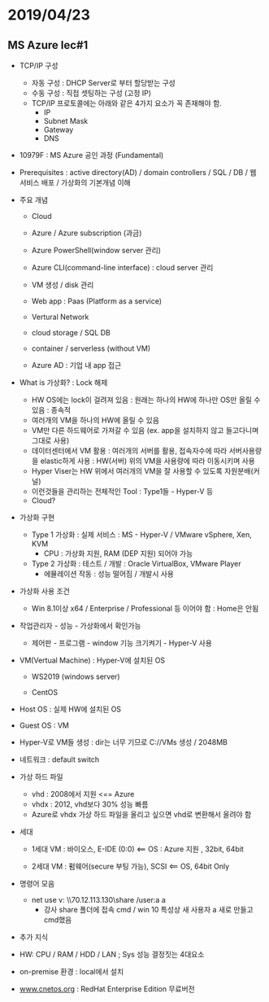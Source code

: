 # 2019/04/23

## MS Azure lec#1

- TCP/IP 구성
  - 자동 구성 : DHCP Server로 부터 할당받는 구성
  - 수동 구성 : 직접 셋팅하는 구성 (고정 IP)
  - TCP/IP 프로토콜에는 아래와 같은 4가지 요소가 꼭 존재해야 함.
    - IP
    - Subnet Mask
    - Gateway
    - DNS



- 10979F : MS Azure 공인 과정 (Fundamental)



- Prerequisites : active directory(AD) / domain controllers / SQL / DB / 웹 서비스 배포 / 가상화의 기본개념 이해

  

- 주요 개념

  - Cloud 

  - Azure / Azure subscription (과금)

  - Azure PowerShell(window server 관리)

  - Azure CLI(command-line interface) : cloud server 관리

  - VM 생성 / disk 관리

  - Web app : Paas (Platform as a service)

  - Vertural Network

  - cloud storage / SQL DB

  - container / serverless (without VM)

  - Azure AD : 기업 내 app 접근



- What is 가상화? : Lock 해제
  - HW OS에는 lock이 걸려져 있음 : 원래는 하나의 HW에 하나만 OS만 올릴 수 있음 : 종속적
  - 여러개의 VM을 하나의 HW에 올릴 수 있음
  - VM만 다른 하드웨어로 가져갈 수 있음 (ex. app을 설치하지 않고 들고다니며 그대로 사용)
  - 데이터센터에서 VM 활용 : 여러개의 서버를 활용, 접속자수에 따라 서버사용량을 elastic하게 사용 : HW(서버) 위의 VM을 사용량에 따라 이동시키며 사용
  - Hyper Viser는 HW 위에서 여러개의 VM을 잘 사용할 수 있도록 자원분배(커널)
  - 이런것들을 관리하는 전체적인 Tool : Type1들 - Hyper-V 등
  - Cloud? 

- 가상화 구현
  - Type 1 가상화 : 실제 서비스 : MS - Hyper-V / VMware vSphere, Xen, KVM
    - CPU : 가상화 지원, RAM (DEP 지원) 되어야 가능
  - Type 2 가상화 : 테스트 / 개발 :  Oracle VirtualBox, VMware Player
    - 에뮬레이션 작동 : 성능 떨어짐 / 개발시 사용

- 가상화 사용 조건
  - Win 8.1이상 x64 / Enterprise / Professional 등 이어야 함 : Home은 안됨
  
- 작업관리자 - 성능 - 가상화에서 확인가능
  
  - 제어판 - 프로그램 - window 기능 크기켜기 - Hyper-V 사용
  
    
  
- VM(Vertual Machine) : Hyper-V에 설치된 OS
  
  - WS2019 (windows server)
  
  - CentOS
  
    
  
- Host OS : 실제 HW에 설치된 OS
  
- Guest OS : VM



- Hyper-V로 VM들 생성 : dir는 너무 기므로 C://VMs 생성 / 2048MB
- 네트워크 : default switch
- 가상 하드 파일
  - vhd :  2008에서 지원 <== Azure
  - vhdx : 2012, vhd보다 30% 성능 빠름
  - Azure로 vhdx 가상 하드 파일을 올리고 싶으면 vhd로 변환해서 올려야 함



- 세대

  - 1세대 VM : 바이오스, E-IDE (0:0) <== OS : Azure 지원 , 32bit, 64bit

  - 2세대 VM : 펌웨어(secure 부팅 가능), SCSI <== OS, 64bit Only

    

- 명령어 모음
  - net use v: \\\\70.12.113.130\share /user:a a
    - 강사 share 폴더에 접속 cmd / win 10 특성상 새 사용자 a 새로 만들고 cmd했음



-  추가 지식
  -  HW: CPU / RAM / HDD / LAN ; Sys 성능 결정짓는 4대요소
  -  on-premise 환경 : local에서 설치
  -  www.cnetos.org : RedHat Enterprise Edition 무료버전